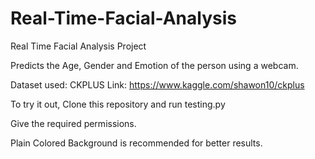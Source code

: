 # Real-Time-Facial-Analysis
Real Time Facial Analysis Project

Predicts the Age, Gender and Emotion of the person using a webcam.

Dataset used: CKPLUS
Link: https://www.kaggle.com/shawon10/ckplus


To try it out, Clone this repository and run testing.py

Give the required permissions.

Plain Colored Background is recommended for better results.
